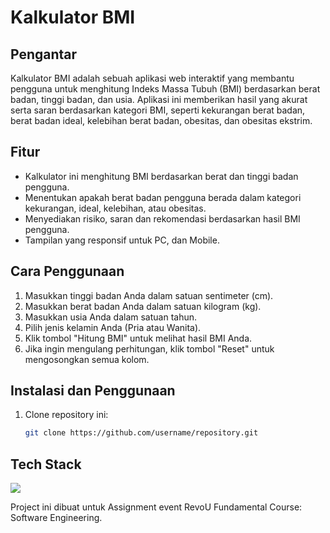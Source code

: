 # Kalkulator BMI

## Pengantar
Kalkulator BMI adalah sebuah aplikasi web interaktif yang membantu pengguna untuk menghitung Indeks Massa Tubuh (BMI) berdasarkan berat badan, tinggi badan, dan usia. Aplikasi ini memberikan hasil yang akurat serta saran berdasarkan kategori BMI, seperti kekurangan berat badan, berat badan ideal, kelebihan berat badan, obesitas, dan obesitas ekstrim.

## Fitur
- Kalkulator ini menghitung BMI berdasarkan berat dan tinggi badan pengguna.
- Menentukan apakah berat badan pengguna berada dalam kategori kekurangan, ideal, kelebihan, atau obesitas.
- Menyediakan risiko, saran dan rekomendasi berdasarkan hasil BMI pengguna.
- Tampilan yang responsif untuk PC, dan Mobile.

## Cara Penggunaan
1. Masukkan tinggi badan Anda dalam satuan sentimeter (cm).
2. Masukkan berat badan Anda dalam satuan kilogram (kg).
3. Masukkan usia Anda dalam satuan tahun.
4. Pilih jenis kelamin Anda (Pria atau Wanita).
5. Klik tombol "Hitung BMI" untuk melihat hasil BMI Anda.
6. Jika ingin mengulang perhitungan, klik tombol "Reset" untuk mengosongkan semua kolom.

## Instalasi dan Penggunaan
1. Clone repository ini: 
   ```bash
   git clone https://github.com/username/repository.git

## Tech Stack
<img src="https://skillicons.dev/icons?i=html,css,js">

Project ini dibuat untuk Assignment event RevoU Fundamental Course: Software Engineering.
